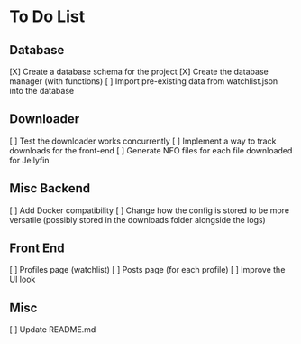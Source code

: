 # To Do List

## Database
[X] Create a database schema for the project
[X] Create the database manager (with functions)
[ ] Import pre-existing data from watchlist.json into the database

## Downloader
[ ] Test the downloader works concurrently
[ ] Implement a way to track downloads for the front-end
[ ] Generate NFO files for each file downloaded for Jellyfin


## Misc Backend
[ ] Add Docker compatibility
[ ] Change how the config is stored to be more versatile (possibly stored in the downloads folder alongside the logs)

## Front End
[ ] Profiles page (watchlist)
[ ] Posts page (for each profile)
[ ] Improve the UI look

## Misc
[ ] Update README.md